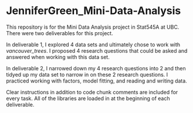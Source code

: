 # JenniferGreen_Mini-Data-Analysis
This repository is for the Mini Data Analysis project in Stat545A at UBC. There were two deliverables for this project.

In deliverable 1, I  explored 4 data sets and ultimately chose to work with *vancouver_trees*. I proposed 4 research questions that could be asked and answered when working with this data set.

In deliverable 2, I narrowed down my 4 research questions into 2 and then tidyed up my data set to narrow in on these 2 research questions. I practiced working with factors, model fitting, and reading and writing data.

Clear instructions in addition to code chunk comments are included for every task. All of the libraries are loaded in at the beginning of each deliverable.  
